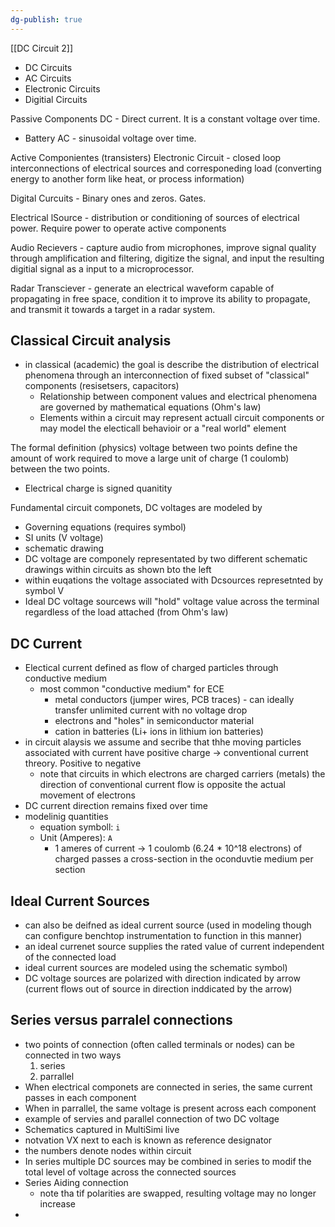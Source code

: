 ```yaml
---
dg-publish: true
---
```


[[DC Circuit 2]]
* DC Circuits
* AC Circuits
* Electronic Circuits
* Digitial Circuits

Passive Components
DC - Direct current. It is a constant voltage over time.
* Battery
AC - sinusoidal voltage over time. 

Active Componientes (transisters)
Electronic Circuit - closed loop interconnections of electrical sources and corresponeding load (converting energy to another form like heat, or process information)

Digital Curcuits - Binary ones and zeros. Gates.

Electrical lSource - distribution or conditioning of sources of electrical power. Require power to operate active components 

Audio Recievers - capture audio from microphones, improve signal quality through amplification and filtering, digitize the signal, and input the resulting digitial signal as a input to a microprocessor.

Radar Transciever - generate an electrical waveform capable of propagating in free space, condition it to improve its ability to propagate, and transmit it towards a target in a radar system.

## Classical Circuit analysis
* in classical (academic) the goal is describe the distribution of electrical phenomena through an interconnection of fixed subset of "classical" components (resisetsers, capacitors)
	* Relationship between component values and electrical phenomena are governed by mathematical equations (Ohm's law)
	* Elements within a circuit may represent actuall circuit components or may model the electicall behavioir or a "real world" element


The formal definition (physics) voltage between two points define the amount of work required to move a large unit of charge (1 coulomb) between the two points.
* Electrical charge is signed quanitity

Fundamental circuit componets, DC voltages are modeled by 
* Governing equations (requires symbol)
* SI units (V voltage)
* schematic drawing
* DC voltage are componely representated by two different schematic drawings within circuits as shown bto the left
* within euqations the voltage associated with Dcsources represetnted by symbol V
* Ideal DC voltage sourcews will "hold" voltage value across the terminal regardless of the load attached (from Ohm's law)

## DC Current
* Electical current defined as flow of charged particles through conductive medium
	* most common "conductive medium" for ECE
		* metal conductors (jumper wires, PCB traces) - can ideally transfer unlimited current with no voltage drop
		* electrons and "holes" in semiconductor material
		* cation in batteries (Li+ ions in lithium ion batteries)
* in circuit alaysis we assume and secribe that thhe moving particles associated with current have positive charge -> conventional current threory. Positive to negative
	* note that circuits in which electrons are charged carriers (metals) the direction of conventional current flow is opposite the actual movement of electrons
* DC current direction remains fixed over time
* modelinig quantities 
	* equation symboll: `i`
	* Unit (Amperes): `A`
		* 1 ameres of current -> 1 coulomb (6.24 * 10^18 electrons) of charged passes a cross-section in the oconduvtie medium per section

## Ideal Current Sources
* can also be deifned as ideal current source (used in modeling though can configure benchtop instrumentation to function in this manner)
* an ideal currenet source supplies the rated value of current independent of the connected load
* ideal current sources are modeled using the schematic symbol)
* DC voltage sources are polarized with direction indicated by arrow (current flows out of source in direction inddicated by the arrow)
## Series versus parralel connections
* two points of connection (often called terminals or nodes) can be connected in two ways
	1. series
	2. parrallel
* When electrical componets are connected in series, the same current passes in each component
* When in parrallel, the same voltage is present across each component
* example of servies and parallel connection of two DC voltage
* Schematics captured in MultiSimi live
* notvation VX next to each is known as reference designator
* the numbers denote nodes within circuit
* In series multiple DC sources may be combined in series to modif the total level of voltage across the connected sources
* Series Aiding connection
	* note tha tif polarities are swapped, resulting voltage may no longer increase
* 